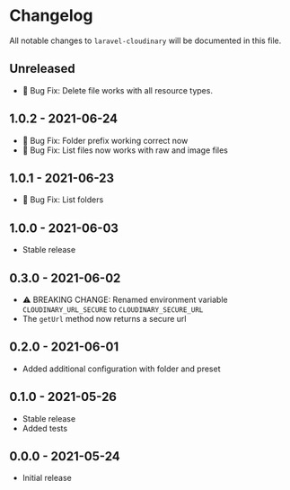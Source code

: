 # Changelog

All notable changes to `laravel-cloudinary` will be documented in this file.

## Unreleased

- 🐛 Bug Fix: Delete file works with all resource types.

## 1.0.2 - 2021-06-24

- 🐛 Bug Fix: Folder prefix working correct now
- 🐛 Bug Fix: List files now works with raw and image files

## 1.0.1 - 2021-06-23

- 🐛 Bug Fix: List folders

## 1.0.0 - 2021-06-03

- Stable release

## 0.3.0 - 2021-06-02

- ⚠️ BREAKING CHANGE: Renamed environment variable
  `CLOUDINARY_URL_SECURE` to `CLOUDINARY_SECURE_URL`
- The `getUrl` method now returns a secure url

## 0.2.0 - 2021-06-01

- Added additional configuration with folder and preset

## 0.1.0 - 2021-05-26

- Stable release
- Added tests

## 0.0.0 - 2021-05-24

- Initial release
